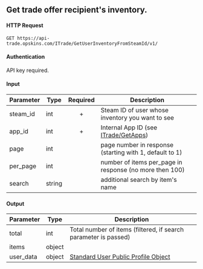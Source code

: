 ## Get trade offer recipient's inventory.

#### HTTP Request

`GET https://api-trade.opskins.com/ITrade/GetUserInventoryFromSteamId/v1/`

#### Authentication
API key required.

#### Input

Parameter | Type | Required   | Description
--------- | -----| :--------: | -----------
steam_id | int |  + | Steam ID of user whose inventory you want to see 
app_id | int | + | Internal App ID (see [ITrade/GetApps](/ITrade/GetApps.md))
page | int |  | page number in response (starting with 1, default to 1) 
per_page | int |  | number of items per_page in response (no more then 100)
search | string |  | additional search by item's name 
    
#### Output

Parameter | Type | Description
--------- | -----| -------- 
total     | int    | Total number of items (filtered, if search parameter is passed)
items | object | 
user_data | object | [Standard User Public Profile Object](/IUser.md#standard-user-public-profile-object)

